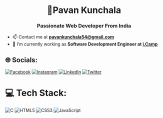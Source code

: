 <h1 align="center">💫Pavan Kunchala</h1>
<h3 align="center">Passionate Web Developer From India</h3>

- 📫 Contact me at **pavankunchala54@gmail.com**
- 🧠 I’m currently working as **Software Development Engineer at [i.Camp](https://i.camp/)**

## 🌐 Socials:
[![Facebook](https://img.shields.io/badge/Facebook-%231877F2.svg?logo=Facebook&logoColor=white)](https://www.facebook.com/profile.php?id=100072757071269) [![Instagram](https://img.shields.io/badge/Instagram-%23E4405F.svg?logo=Instagram&logoColor=white)](https://www.instagram.com/ipavan_teja/) [![LinkedIn](https://img.shields.io/badge/LinkedIn-%230077B5.svg?logo=linkedin&logoColor=white)](https://www.linkedin.com/in/pavankunchala00/) [![Twitter](https://img.shields.io/badge/Twitter-%231DA1F2.svg?logo=Twitter&logoColor=white)](https://twitter.com/PavanKunchala4) 

# 💻 Tech Stack:
![C](https://img.shields.io/badge/c-%2300599C.svg?style=for-the-badge&logo=c&logoColor=white) ![HTML5](https://img.shields.io/badge/html5-%23E34F26.svg?style=for-the-badge&logo=html5&logoColor=white) ![CSS3](https://img.shields.io/badge/css3-%231572B6.svg?style=for-the-badge&logo=css3&logoColor=white)  ![JavaScript](https://img.shields.io/badge/javascript-%23323330.svg?style=for-the-badge&logo=javascript&logoColor=%23F7DF1E)
